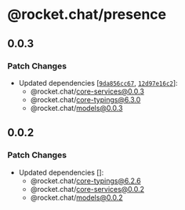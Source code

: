 # @rocket.chat/presence

## 0.0.3

### Patch Changes

- Updated dependencies [[`9da856cc67`](https://github.com/RocketChat/Rocket.Chat/commit/9da856cc67e0264db4c39ce5324f961fa0906779), [`12d97e16c2`](https://github.com/RocketChat/Rocket.Chat/commit/12d97e16c2e12639944d35a4c59c0edba1fb5d2f)]:
  - @rocket.chat/core-services@0.0.3
  - @rocket.chat/core-typings@6.3.0
  - @rocket.chat/models@0.0.3

## 0.0.2

### Patch Changes

- Updated dependencies []:
  - @rocket.chat/core-typings@6.2.6
  - @rocket.chat/core-services@0.0.2
  - @rocket.chat/models@0.0.2
